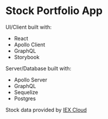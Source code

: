 # Stock Portfolio App

UI/Client built with:
* React
* Apollo Client
* GraphQL
* Storybook

Server/Database built with:
* Apollo Server
* GraphQL
* Sequelize
* Postgres

Stock data provided by [IEX Cloud](https://iexcloud.io/)
